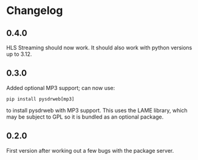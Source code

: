# Changelog

## 0.4.0

HLS Streaming should now work. It should also work with python versions up to
3.12.

## 0.3.0

Added optional MP3 support; can now use:
```
pip install pysdrweb[mp3]
```
to install pysdrweb with MP3 support. This uses the LAME library, which may
be subject to GPL so it is bundled as an optional package.

## 0.2.0

First version after working out a few bugs with the package server.

